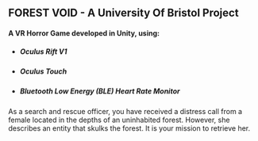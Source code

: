 FOREST VOID - A University Of Bristol Project
---------------------------------------------

#### A VR Horror Game developed in Unity, using:
- #####   Oculus Rift V1 
- #####   Oculus Touch
- #####   Bluetooth Low Energy (BLE) Heart Rate Monitor

As a search and rescue officer, you have received a distress call from a female located in the depths of an uninhabited forest. However, she describes an entity that skulks the forest. It is your mission to retrieve her.

